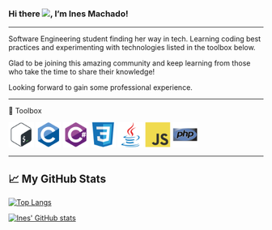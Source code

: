 ### Hi there <img src="https://raw.githubusercontent.com/MartinHeinz/MartinHeinz/master/wave.gif" width="30px">, I’m Ines Machado!

---

Software Engineering student finding her way in tech. Learning coding best practices and experimenting with technologies listed in the toolbox below.

Glad to be joining this amazing community and keep learning from those who take the time to share their knowledge!

Looking forward to gain some professional experience.

---

🧰 Toolbox

<img src="https://github.com/devicons/devicon/blob/master/icons/bash/bash-original.svg" alt="Bash logo" width="50px" height="50px" /> <img src="https://github.com/devicons/devicon/blob/master/icons/c/c-original.svg?short_path=d0841f2" alt="C logo" width="50px" height="50px" /> <img src="https://github.com/devicons/devicon/blob/master/icons/csharp/csharp-original.svg" alt="Csharp logo" width="50px" height="50px" /> <img src="https://github.com/devicons/devicon/blob/master/icons/css3/css3-original.svg" alt="CSS3 logo" width="50px" height="50px" /> <img src="https://github.com/devicons/devicon/blob/master/icons/java/java-original.svg" alt="Java" width="50px" height="50px" /> <img src="https://github.com/devicons/devicon/blob/master/icons/javascript/javascript-original.svg" alt="JavaScript" width="50px" height="50px" /> <img src="https://github.com/devicons/devicon/blob/master/icons/php/php-original.svg" alt="PHP" width="50px" height="50px" />

---

## &#x1f4c8; My GitHub Stats

[![Top Langs](https://github-readme-stats.vercel.app/api/top-langs/?username=inesmachado17&hide=java,html,css&theme=radical)](https://github.com/anuraghazra/github-readme-stats)

[![Ines' GitHub stats](https://github-readme-stats.vercel.app/api?username=inesmachado17&theme=radical)](https://github.com/anuraghazra/github-readme-stats)

<!---
- 👀 I’m interested in ...
- 🌱 I’m currently learning ...
- 💞️ I’m looking to collaborate on ...
- 📫 How to reach me ...


inesmachado17/inesmachado17 is a ✨ special ✨ repository because its `README.md` (this file) appears on your GitHub profile.
You can click the Preview link to take a look at your changes.
--->
